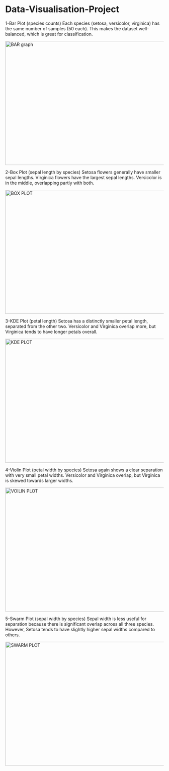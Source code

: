 # Data-Visualisation-Project

1-Bar Plot (species counts)
Each species (setosa, versicolor, virginica) has the same number of samples (50 each).
This makes the dataset well-balanced, which is great for classification.

<img width="531" height="393" alt="BAR graph" src="https://github.com/user-attachments/assets/bb3e4954-b511-4ae7-9e71-efc68cc8f5a5" />


2-Box Plot (sepal length by species)
Setosa flowers generally have smaller sepal lengths.
Virginica flowers have the largest sepal lengths.
Versicolor is in the middle, overlapping partly with both.

<img width="536" height="393" alt="BOX PLOT" src="https://github.com/user-attachments/assets/27f462f9-bb88-486f-bc28-45255386861b" />


3-KDE Plot (petal length)
Setosa has a distinctly smaller petal length, separated from the other two.
Versicolor and Virginica overlap more, but Virginica tends to have longer petals overall.

<img width="545" height="393" alt="KDE PLOT" src="https://github.com/user-attachments/assets/772986d5-07bb-49fb-9313-3acf2670a84a" />


4-Violin Plot (petal width by species)
Setosa again shows a clear separation with very small petal widths.
Versicolor and Virginica overlap, but Virginica is skewed towards larger widths.

<img width="536" height="393" alt="VOILIN PLOT" src="https://github.com/user-attachments/assets/28185cba-b7f6-45af-88dd-81657f45b1e5" />


5-Swarm Plot (sepal width by species)
Sepal width is less useful for separation because there is significant overlap across all three species.
However, Setosa tends to have slightly higher sepal widths compared to others.

<img width="536" height="393" alt="SWARM PLOT" src="https://github.com/user-attachments/assets/04933b86-37aa-4127-9202-7e759ef45dd9" />

